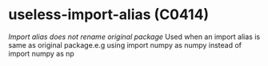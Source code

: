 # useless-import-alias (C0414)
*Import alias does not rename original package* Used when an import
alias is same as original package.e.g using import numpy as numpy
instead of import numpy as np
